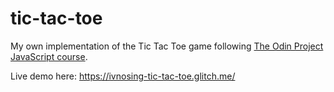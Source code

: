 # tic-tac-toe
My own implementation of the Tic Tac Toe game following [The Odin Project JavaScript course](https://www.theodinproject.com/courses/javascript/lessons/tic-tac-toe-javascript).

Live demo here: https://ivnosing-tic-tac-toe.glitch.me/
